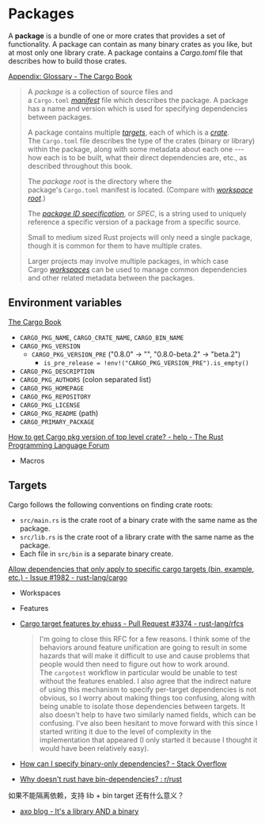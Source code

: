 # Packages
A **package** is a bundle of one or more crates that provides a set of functionality. A package can contain as many binary crates as you like, but at most only one library crate. A package contains a _Cargo.toml_ file that describes how to build those crates.

[Appendix: Glossary - The Cargo Book](https://doc.rust-lang.org/cargo/appendix/glossary.html#package)

> A *package* is a collection of source files and a `Cargo.toml` [*manifest*](https://doc.rust-lang.org/cargo/appendix/glossary.html#manifest) file which describes the package. A package has a name and version which is used for specifying dependencies between packages.
> 
> A package contains multiple [*targets*](https://doc.rust-lang.org/cargo/appendix/glossary.html#target), each of which is a [*crate*](https://doc.rust-lang.org/cargo/appendix/glossary.html#crate). The `Cargo.toml` file describes the type of the crates (binary or library) within the package, along with some metadata about each one --- how each is to be built, what their direct dependencies are, etc., as described throughout this book.
> 
> The *package root* is the directory where the package's `Cargo.toml` manifest is located. (Compare with [*workspace root*](https://doc.rust-lang.org/cargo/appendix/glossary.html#workspace).)
> 
> The [*package ID specification*](https://doc.rust-lang.org/cargo/reference/pkgid-spec.html), or *SPEC*, is a string used to uniquely reference a specific version of a package from a specific source.
> 
> Small to medium sized Rust projects will only need a single package, though it is common for them to have multiple crates.
> 
> Larger projects may involve multiple packages, in which case Cargo [*workspaces*](https://doc.rust-lang.org/cargo/appendix/glossary.html#workspace) can be used to manage common dependencies and other related metadata between the packages.

## Environment variables
[The Cargo Book](https://doc.rust-lang.org/cargo/reference/environment-variables.html#environment-variables-cargo-sets-for-crates)

- `CARGO_PKG_NAME`, `CARGO_CRATE_NAME`, `CARGO_BIN_NAME`
- `CARGO_PKG_VERSION`
  - `CARGO_PKG_VERSION_PRE` ("0.8.0" -> "", "0.8.0-beta.2" -> "beta.2")
    - `is_pre_release = !env!("CARGO_PKG_VERSION_PRE").is_empty()`
- `CARGO_PKG_DESCRIPTION`
- `CARGO_PKG_AUTHORS` (colon separated list)
- `CARGO_PKG_HOMEPAGE`
- `CARGO_PKG_REPOSITORY`
- `CARGO_PKG_LICENSE`
- `CARGO_PKG_README` (path)
- `CARGO_PRIMARY_PACKAGE`

[How to get Cargo pkg version of top level crate? - help - The Rust Programming Language Forum](https://users.rust-lang.org/t/how-to-get-cargo-pkg-version-of-top-level-crate/110141)
- Macros

## Targets
Cargo follows the following conventions on finding crate roots:
- `src/main.rs` is the crate root of a binary crate with the same name as the package.
- `src/lib.rs` is the crate root of a library crate with the same name as the package.
- Each file in `src/bin` is a separate binary create.

[Allow dependencies that only apply to specific cargo targets (bin, example, etc.) - Issue #1982 - rust-lang/cargo](https://github.com/rust-lang/cargo/issues/1982)
- Workspaces
- Features
- [Cargo target features by ehuss - Pull Request #3374 - rust-lang/rfcs](https://github.com/rust-lang/rfcs/pull/3374#issuecomment-1714289532)
 
  > I'm going to close this RFC for a few reasons. I think some of the behaviors around feature unification are going to result in some hazards that will make it difficult to use and cause problems that people would then need to figure out how to work around. The `cargotest` workflow in particular would be unable to test without the features enabled. I also agree that the indirect nature of using this mechanism to specify per-target dependencies is not obvious, so I worry about making things too confusing, along with being unable to isolate those dependencies between targets. It also doesn't help to have two similarly named fields, which can be confusing. I've also been hesitant to move forward with this since I started writing it due to the level of complexity in the implementation that appeared (I only started it because I thought it would have been relatively easy).

- [How can I specify binary-only dependencies? - Stack Overflow](https://stackoverflow.com/questions/35711044/how-can-i-specify-binary-only-dependencies)
- [Why doesn't rust have bin-dependencies? : r/rust](https://www.reddit.com/r/rust/comments/1fi32rm/why_doesnt_rust_have_bindependencies/)

如果不能隔离依赖，支持 lib + bin target 还有什么意义？
- [axo blog - It's a library AND a binary](https://blog.axo.dev/2024/03/its-a-lib-and-a-bin)